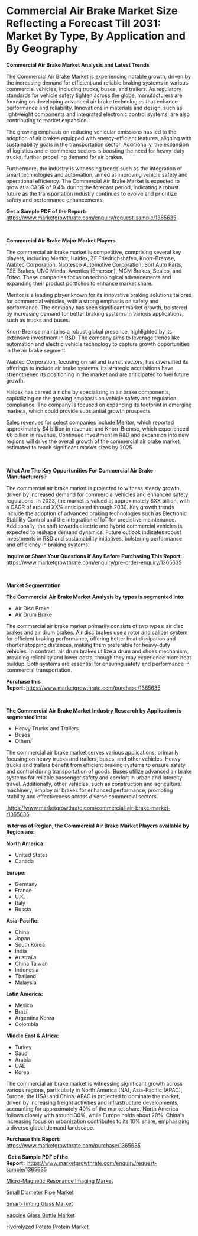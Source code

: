 <p><h1>Commercial Air Brake Market Size Reflecting a Forecast Till 2031: Market By Type, By Application and By Geography</h1></p><p><strong>Commercial Air Brake Market Analysis and Latest Trends</strong></p>
<p><p>The Commercial Air Brake Market is experiencing notable growth, driven by the increasing demand for efficient and reliable braking systems in various commercial vehicles, including trucks, buses, and trailers. As regulatory standards for vehicle safety tighten across the globe, manufacturers are focusing on developing advanced air brake technologies that enhance performance and reliability. Innovations in materials and design, such as lightweight components and integrated electronic control systems, are also contributing to market expansion.</p><p>The growing emphasis on reducing vehicular emissions has led to the adoption of air brakes equipped with energy-efficient features, aligning with sustainability goals in the transportation sector. Additionally, the expansion of logistics and e-commerce sectors is boosting the need for heavy-duty trucks, further propelling demand for air brakes.</p><p>Furthermore, the industry is witnessing trends such as the integration of smart technologies and automation, aimed at improving vehicle safety and operational efficiency. The Commercial Air Brake Market is expected to grow at a CAGR of 9.4% during the forecast period, indicating a robust future as the transportation industry continues to evolve and prioritize safety and performance enhancements.</p></p>
<p><strong>Get a Sample PDF of the Report:&nbsp;</strong> <a href="https://www.marketgrowthrate.com/enquiry/request-sample/1365635">https://www.marketgrowthrate.com/enquiry/request-sample/1365635</a></p>
<p>&nbsp;</p>
<p><strong>Commercial Air Brake Major Market Players</strong></p>
<p><p>The commercial air brake market is competitive, comprising several key players, including Meritor, Haldex, ZF Friedrichshafen, Knorr-Bremse, Wabtec Corporation, Nabtesco Automotive Corporation, Sorl Auto Parts, TSE Brakes, UNO Minda, Aventics (Emerson), MGM Brakes, Sealco, and Fritec. These companies focus on technological advancements and expanding their product portfolios to enhance market share.</p><p>Meritor is a leading player known for its innovative braking solutions tailored for commercial vehicles, with a strong emphasis on safety and performance. The company has seen significant market growth, bolstered by increasing demand for better braking systems in various applications, such as trucks and buses. </p><p>Knorr-Bremse maintains a robust global presence, highlighted by its extensive investment in R&D. The company aims to leverage trends like automation and electric vehicle technology to capture growth opportunities in the air brake segment.</p><p>Wabtec Corporation, focusing on rail and transit sectors, has diversified its offerings to include air brake systems. Its strategic acquisitions have strengthened its positioning in the market and are anticipated to fuel future growth. </p><p>Haldex has carved a niche by specializing in air brake components, capitalizing on the growing emphasis on vehicle safety and regulation compliance. The company is focused on expanding its footprint in emerging markets, which could provide substantial growth prospects.</p><p>Sales revenues for select companies include Meritor, which reported approximately $4 billion in revenue, and Knorr-Bremse, which experienced €6 billion in revenue. Continued investment in R&D and expansion into new regions will drive the overall growth of the commercial air brake market, estimated to reach significant market sizes by 2025.</p></p>
<p>&nbsp;</p>
<p><strong>What Are The Key Opportunities For Commercial Air Brake Manufacturers?</strong></p>
<p><p>The commercial air brake market is projected to witness steady growth, driven by increased demand for commercial vehicles and enhanced safety regulations. In 2023, the market is valued at approximately $XX billion, with a CAGR of around XX% anticipated through 2030. Key growth trends include the adoption of advanced braking technologies such as Electronic Stability Control and the integration of IoT for predictive maintenance. Additionally, the shift towards electric and hybrid commercial vehicles is expected to reshape demand dynamics. Future outlook indicates robust investments in R&D and sustainability initiatives, bolstering performance and efficiency in braking systems.</p></p>
<p><strong>Inquire or Share Your Questions If Any Before Purchasing This Report:</strong> <a href="https://www.marketgrowthrate.com/enquiry/pre-order-enquiry/1365635">https://www.marketgrowthrate.com/enquiry/pre-order-enquiry/1365635</a></p>
<p>&nbsp;</p>
<p><strong>Market Segmentation</strong></p>
<p><strong>The Commercial Air Brake Market Analysis by types is segmented into:</strong></p>
<p><ul><li>Air Disc Brake</li><li>Air Drum Brake</li></ul></p>
<p><p>The commercial air brake market primarily consists of two types: air disc brakes and air drum brakes. Air disc brakes use a rotor and caliper system for efficient braking performance, offering better heat dissipation and shorter stopping distances, making them preferable for heavy-duty vehicles. In contrast, air drum brakes utilize a drum and shoes mechanism, providing reliability and lower costs, though they may experience more heat buildup. Both systems are essential for ensuring safety and performance in commercial transportation.</p></p>
<p><strong>Purchase this Report:&nbsp;</strong><a href="https://www.marketgrowthrate.com/purchase/1365635">https://www.marketgrowthrate.com/purchase/1365635</a></p>
<p>&nbsp;</p>
<p><strong>The Commercial Air Brake Market Industry Research by Application is segmented into:</strong></p>
<p><ul><li>Heavy Trucks and Trailers</li><li>Buses</li><li>Others</li></ul></p>
<p><p>The commercial air brake market serves various applications, primarily focusing on heavy trucks and trailers, buses, and other vehicles. Heavy trucks and trailers benefit from efficient braking systems to ensure safety and control during transportation of goods. Buses utilize advanced air brake systems for reliable passenger safety and comfort in urban and intercity travel. Additionally, other vehicles, such as construction and agricultural machinery, employ air brakes for enhanced performance, promoting stability and effectiveness across diverse commercial sectors.</p></p>
<p><a href="https://www.marketgrowthrate.com/commercial-air-brake-market-r1365635">&nbsp;https://www.marketgrowthrate.com/commercial-air-brake-market-r1365635</a></p>
<p><strong>In terms of Region, the Commercial Air Brake Market Players available by Region are:</strong></p>
<p>
    <p> <strong> North America: </strong>
        <ul>
            <li>United States</li>
            <li>Canada</li>
        </ul>
        </p> 
    <p> <strong> Europe: </strong>
        <ul>
            <li>Germany</li>
            <li>France</li>
            <li>U.K.</li>
            <li>Italy</li>
            <li>Russia</li>
        </ul>
        </p> 
    <p> <strong> Asia-Pacific: </strong>
        <ul>
            <li>China</li>
            <li>Japan</li>
            <li>South Korea</li>
            <li>India</li>
            <li>Australia</li>
            <li>China Taiwan</li>
            <li>Indonesia</li>
            <li>Thailand</li>
            <li>Malaysia</li>
        </ul>
        </p> 
    <p> <strong> Latin America: </strong>
        <ul>
            <li>Mexico</li>
            <li>Brazil</li>
            <li>Argentina Korea</li>
            <li>Colombia</li>
        </ul>
        </p> 
    <p> <strong> Middle East & Africa: </strong>
        <ul>
            <li>Turkey</li>
            <li>Saudi</li>
            <li>Arabia</li>
            <li>UAE</li>
            <li>Korea</li>
        </ul>
    </p>
    </p>
<p><p>The commercial air brake market is witnessing significant growth across various regions, particularly in North America (NA), Asia-Pacific (APAC), Europe, the USA, and China. APAC is projected to dominate the market, driven by increasing freight activities and infrastructure developments, accounting for approximately 40% of the market share. North America follows closely with around 30%, while Europe holds about 20%. China's increasing focus on urbanization contributes to its 10% share, emphasizing a diverse global demand landscape.</p></p>
<p><strong>Purchase this Report: </strong><a href="https://www.marketgrowthrate.com/purchase/1365635">https://www.marketgrowthrate.com/purchase/1365635</a></p>
<p>&nbsp;<strong>Get a Sample PDF of the Report:&nbsp;&nbsp;</strong><a href="https://www.marketgrowthrate.com/enquiry/request-sample/1365635">https://www.marketgrowthrate.com/enquiry/request-sample/1365635</a></p>
<p><strong></strong></p>
<p><p><a href="https://github.com/KamrulHadi87/Market-Research-Report-List-1/blob/main/micro-magnetic-resonance-imaging-market.md">Micro-Magnetic Resonance Imaging Market</a></p><p><a href="https://medium.com/@barbarakss89/global-small-diameter-pipe-market-focus-on-product-type-metal-pipe-plastic-pipe-concrete-pipe-frp-61d3e1044981">Small Diameter Pipe Market</a></p><p><a href="https://issuu.com/reportprime-2/docs/smart-tinting-glass-market-size-203_414b43559fb3fa">Smart-Tinting Glass Market</a></p><p><a href="https://github.com/ChiragRp1/Market-Research-Report-List-6/blob/main/vaccine-glass-bottle-market.md">Vaccine Glass Bottle Market</a></p><p><a href="https://issuu.com/reportprime-2/docs/hydrolyzed-potato-protein-market-si_50d39d6f252d64">Hydrolyzed Potato Protein Market</a></p></p>